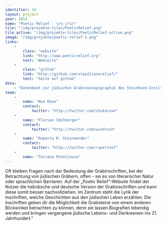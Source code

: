 ```yaml
---
identifier: 14
layout: project
year: 2014
name: "Poetic Relief - תבליט פיוטי"
tile: "/img/projekte-tiles/PoeticRelief.png"
tile_active: "/img/projekte-tiles/PoeticRelief-active.png"
image: "/img/projekte/poetic-relief-1.png"
links:
    -
        class: "website"
        link: "http://www.poeticrelief.org"
        text: "Webseite"
    -
        class: "github"
        link: "http://github.com/step21/poerelief/"
        text: "Seite auf github"
data:
    - "Datenbank zur jüdischen Grabsteinepigraphik des Steinheim-Instituts"
team:
    -
        name: "Noa Rave"
        contact:
            twitter: "http://twitter.com/chukarave"
    -
        name: "Florian Idelberger"
        contact:
            twitter: "http://twitter.com/windrush"
    -
        name: "Ruperta M. Steinwender"
        contact:
            twitter: "http://twitter.com/rupertast"
    -
        name: "Tatiana Potetinova"
---
```

Oft bleiben Fragen nach der Bedeutung der Grabinschriften, bei der Betrachtung von jüdischen Gräbern, offen - sei es von
literarischer Natur oder sprachlichen Barrieren. Auf der „Poetic Relief“-Website findet der Nutzer die hebräische und
deutsche Version der Grabinschriften und kann diese somit besser nachvollziehen. Im Zentrum steht die Lyrik der
Inschriften, welche Geschichten aus den jüdischen Leben erzählen. Die Inschriften geben dir die Möglichkeit die
Grabsteine von einem anderen Blickwinkel betrachten zu können, denn sie lassen Biografien lebendig werden und bringen
vergangene jüdische Lebens- und Denkweisen ins 21. Jahrhundert."
